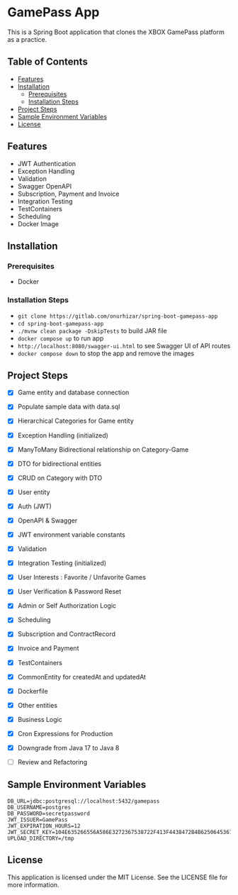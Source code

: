 # GamePass App

This is a Spring Boot application that clones the XBOX GamePass platform as a practice.  



## Table of Contents

- [Features](#features)
- [Installation](#installation)
    - [Prerequisites](#prerequisites)
    - [Installation Steps](#installation-steps)
- [Project Steps](#project-steps)
- [Sample Environment Variables](#sample-environment-variables)
- [License](#license)



## Features

- JWT Authentication
- Exception Handling
- Validation
- Swagger OpenAPI
- Subscription, Payment and Invoice
- Integration Testing
- TestContainers
- Scheduling
- Docker Image



## Installation

### Prerequisites
- Docker

### Installation Steps
- `git clone https://gitlab.com/onurhizar/spring-boot-gamepass-app`
- `cd spring-boot-gamepass-app`
- `./mvnw clean package -DskipTests` to build JAR file
- `docker compose up` to run app
- `http://localhost:8080/swagger-ui.html` to see Swagger UI of API routes
- `docker compose down` to stop the app and remove the images



## Project Steps
- [x] Game entity and database connection
- [x] Populate sample data with data.sql
- [x] Hierarchical Categories for Game entity
- [x] Exception Handling (initialized)
- [x] ManyToMany Bidirectional relationship on Category-Game
- [x] DTO for bidirectional entities
- [x] CRUD on Category with DTO
- [x] User entity
- [x] Auth (JWT)
- [x] OpenAPI & Swagger
- [x] JWT environment variable constants 
- [x] Validation
- [x] Integration Testing (initialized)
- [x] User Interests : Favorite / Unfavorite Games
- [x] User Verification & Password Reset
- [x] Admin or Self Authorization Logic
- [x] Scheduling
- [x] Subscription and ContractRecord
- [x] Invoice and Payment
- [x] TestContainers
- [x] CommonEntity for createdAt and updatedAt
- [x] Dockerfile
- [x] Other entities
- [x] Business Logic
- [x] Cron Expressions for Production
- [x] Downgrade from Java 17 to Java 8
- [ ] Review and Refactoring



## Sample Environment Variables

```text
DB_URL=jdbc:postgresql://localhost:5432/gamepass
DB_USERNAME=postgres
DB_PASSWORD=secretpassword
JWT_ISSUER=GamePass
JWT_EXPIRATION_HOURS=12
JWT_SECRET_KEY=104E635266556A586E3272367538722F413F4438472B4B6250645367266B5275
UPLOAD_DIRECTORY=/tmp
```



## License

This application is licensed under the MIT License. See the LICENSE file for more information.
